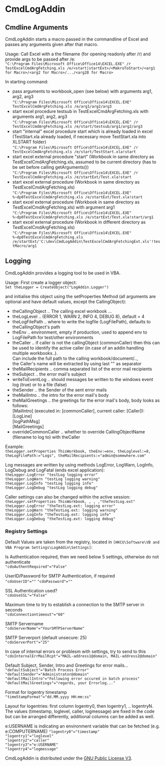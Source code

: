 # CmdLogAddin

## Cmdline Arguments

CmdLogAddin starts a macro passed in the commandline of Excel and passes any arguments given after that macro.  

Usage: Call Excel with a the filename (for opening readonly after /r) and provide args to be passed after /e:  
`"C:\Program Files\Microsoft Office\Office14\EXCEL.EXE" /r TestExcelCmdArgFetching.xls /e/<start|startExt>/<MakroToStart>/<arg1 for Macro>/<arg2 for Macro>/.../<arg28 for Macro>`

In starting command:  
* pass arguments to workbook_open (see below) with arguments arg1, arg2, arg3  
`"C:\Program Files\Microsoft Office\Office14\EXCEL.EXE" TestExcelCmdArgFetching.xls /e/arg1/arg2/arg3`
* start excel procedure testsub in TestExcelCmdArgFetching.xls with arguments arg1, arg2, arg3  
`"C:\Program Files\Microsoft Office\Office14\EXCEL.EXE" /r TestExcelCmdArgFetching.xls /e/start/testsub/arg1/arg2/arg3`
* start "internal" excel procedure start which is already loaded in excel (TestStart.xla already loaded, if necessary move TestStart.xla into XLSTART folder)  
`"C:\Program Files\Microsoft Office\Office14\EXCEL.EXE" /r TestExcelCmdArgFetching.xls /e/start/TestStart.xla!start`
* start excel external procedure "start" (Workbook in same directory as TestExcelCmdArgFetching.xls, assumed to be current directory (has to be set before calling getArguments())  
`"C:\Program Files\Microsoft Office\Office14\EXCEL.EXE" /r TestExcelCmdArgFetching.xls /e/startExt/Test.xla!start`
* start excel external procedure (Workbook in same directory as TestExcelCmdArgFetching.xls)  
`"C:\Program Files\Microsoft Office\Office14\EXCEL.EXE" %~dp0TestExcelCmdArgFetching.xls /e/startExt/Test.xla!start`
* start excel external procedure (Workbook in same directory as TestExcelCmdArgFetching.xls) with argument arg1  
`"C:\Program Files\Microsoft Office\Office14\EXCEL.EXE" %~dp0TestExcelCmdArgFetching.xls /e/startExt/Test.xla!start/arg1`
* start excel external procedure (Workbook in different directory as TestExcelCmdArgFetching.xls)  
`"C:\Program Files\Microsoft Office\Office14\EXCEL.EXE" %~dp0TestExcelCmdArgFetching.xls /e/startExt/'C:\dev\CmdLogAddin\TestExcelCmdArgFetchingExt.xls'!testMacro/arg1`

## Logging

CmdLogAddin provides a logging tool to be used in VBA.  

Usage: First create a logger object:  
`Set theLogger = CreateObject("LogAddin.Logger")`

and initialise this object using the setProperties Method (all arguments are optional and have default values, except the CallingObject):  
* theCallingObject .. The calling excel workbook ...
* theLogLevel ..  (ERROR 1,  WARN 2, INFO 4, DEBUG 8), default = 4
* theLogFilePath .. where to write the logfile (LogFilePath), defaults to theCallingObject's path
* theEnv .. environment, empty if production, used to append env to LogFilePath for test/other environments
* theCaller .. if caller is not the callingObject (commonCaller) then this can be used to identify the active caller (in case of an addin handling multiple workbooks..).  
 Can include the full path to the calling workbook/document/..,  
 the Caller's name will be extracted by using last "\" as separator  
* theMailRecipients .. comma separated list of the error mail recipients
* theSubject .. the error mail's subject
* writeToEventLog .. should messages be written to the windows event log (true) or to a file (false)
* theSender .. the Sender of the sent error mails
* theMailIntro .. the intro for the error mail's body
* theMailGreetings .. the greetings for the error mail's body, body looks as follows:  
    [MailIntro] (executed in: [commonCaller], current caller: [Caller]):  
    [LogLine]  
    [logPathMsg]  
    [MailGreetings]  
* overrideCommonCaller .. whether to override CallingObjectName (filename to log to) with theCaller

Example:  
`theLogger.setProperties ThisWorkbook, theEnv:=env, theLoglevel:=8, theLogFilePath:="Logs", theMailRecipients:="admin@somewhere.com"`

Log messages are written by using methods LogError, LogWarn, LogInfo, LogDebug and LogFatal (ends excel application):  
`theLogger.LogError "testLog logging error"`  
`theLogger.LogWarn "testLog logging warning"`  
`theLogger.LogInfo "testLog logging info"`  
`theLogger.LogDebug "testLog logging debug"`  

Caller settings can also be changed within the active session:  
`theLogger.setProperties ThisWorkbook, , , ,"theTestLog.ext"`  
`theLogger.LogError "theTestLog.ext: logging error"`  
`theLogger.LogWarn "theTestLog.ext: logging warning"`  
`theLogger.LogInfo "theTestLog.ext: logging info"`  
`theLogger.LogDebug "theTestLog.ext: logging debug"`  

### Registry Settings 

Default Values are taken from the registry, located in `[HKCU\Software\VB and VBA Program Settings\LogAddin\Settings]`:  

Is Authentication required, then we need below 5 settings, otherwise do not authenticate  
`"cdoAuthentRequired"="False"`

UserID/Password for SMTP Authentication, if required  
`"cdoUserID"=""`
`"cdoPassword"=""`

SSL Authentication used?  
`"cdoUseSSL"="False"`

Maximum time to try to establish a connection to the SMTP server in seconds  
`"cdoConnectiontimeout"="60"`

SMTP Servername  
`"cdoServerName"="YourSMTPServerName"`

SMTP Serverport (default unsecure: 25)  
`"cdoServerPort"="25"`

In case of internal errors or problesm with settings, try to send to this  
`"cdoInternalErrMailRcpt"="MAIL-address1@domain, MAIL-address2@domain"`

Default Subject, Sender, Intro and Greetings for error mails...  
`"defaultSubject"="Batch Process Error"`  
`"defaultSender"="Administrator@domain"`  
`"defaultMailIntro"="Following error occured in batch process"`  
`"defaultMailGreetings"="regards, your Errorlog..."`  

Format for logentry timestamp  
`"timeStampFormat"="dd.MM.yyyy HH:mm:ss"`

Layout for logentries: first column logentry0, then logentry1, .. logentryN. The values (timestamp, loglevel, caller, logmessage) are fixed in the code but can be arranged differently, additional columns can be added as well.  

e:USERNAME is indicating an environment variable that can be fetched (e.g. e:COMPUTERNAME)
`"logentry0"="timestamp"`  
`"logentry1"="loglevel"`  
`"logentry2"="caller"`  
`"logentry3"="e:USERNAME"`  
`"logentry4"="logmessage"`  

CmdLogAddin is distributed under the [GNU Public License V3](http://www.gnu.org/copyleft/gpl.html).
